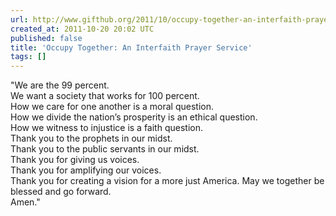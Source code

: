 ```yaml
---
url: http://www.gifthub.org/2011/10/occupy-together-an-interfaith-prayer-service.html
created_at: 2011-10-20 20:02 UTC
published: false
title: 'Occupy Together: An Interfaith Prayer Service'
tags: []
---
```


"We are the 99 percent.<br> We want a society that works for 100 percent.<br> How we care for one another is a moral question.<br> How we divide the nation’s prosperity is an ethical question. <br> How we witness to injustice is a faith question.<br> Thank you to the prophets in our midst.<br> Thank you to the public servants in our midst.<br> Thank you for giving us voices.<br> Thank you for amplifying our voices.<br> Thank you for creating a vision for a more just America.  May we together be blessed and go forward.<br> Amen."
